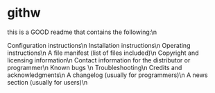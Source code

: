 # githw
this is a GOOD readme that contains the following:\n

Configuration instructions\n
Installation instructions\n
Operating instructions\n
A file manifest (list of files included)\n
Copyright and licensing information\n
Contact information for the distributor or programmer\n
Known bugs \n
Troubleshooting\n
Credits and acknowledgments\n
A changelog (usually for programmers)\n
A news section (usually for users)\n
